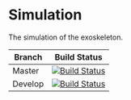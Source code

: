 # Simulation
The simulation of the exoskeleton.

| Branch | Build Status |
| ------ |:------------:|
| Master | [![Build Status](https://api.travis-ci.com/project-march/simulation.svg?branch=master)](https://travis-ci.com/project-march/simulation) |
| Develop | [![Build Status](https://api.travis-ci.com/project-march/simulation.svg?branch=develop)](https://travis-ci.com/project-march/simulation) |


